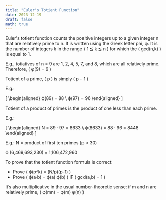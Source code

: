 ```yaml
---
title: "Euler's Totient Function"
date: 2023-12-19
draft: false
math: true
---
```


Euler's totient function counts the positive integers up to a given
integer n that are relatively prime to n. It is written using the Greek
letter phi, φ. It is the number of integers *k* in the range \( 1 ≦ k ≦ n \)
for which the \( gcd(n,k) \) is equal to 1.

E.g., totiatives of n = 9 are 1, 2, 4, 5, 7, and 8, which are all
relatively prime. Therefore, \( φ(9) = 6 \)

Totient of a prime, \( p \) is simply \( p - 1 \)

E.g.:

\[
\begin{aligned}
ϕ(89) = 88 \\
ϕ(97) = 96
\end{aligned}
\]

Totient of a product of primes is the product of one less than each
prime.

E.g.:

\[
\begin{aligned}
N = 89 · 97 = 8633 \\
ϕ(8633) = 88 · 96 = 8448
\end{aligned}
\]

E.g.: N = product of first ten primes (p < 30)

ϕ (6,469,693,230) = 1,106,472,960

To prove that the totient function formula is correct:
- Prove \( ϕ(p^k) = (N/p)(p-1) \)
- Prove \( ϕ(a·b) = ϕ(a)·ϕ(b) \)  IF \( gcd(a,b) = 1 \)

It’s also multiplicative in the usual number-theoretic sense:
if m and n are relatively prime, \( φ(mn) = φ(m) φ(n) \)
